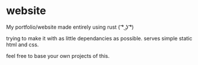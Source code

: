# website
My portfolio/website made entirely using rust ( ͡° ͜ʖ ͡°)

trying to make it with as little dependancies as possible.
serves simple static html and css.

feel free to base your own projects of this.
